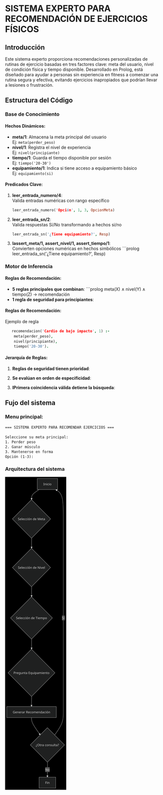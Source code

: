 # SISTEMA EXPERTO PARA RECOMENDACIÓN DE EJERCICIOS FÍSICOS

## Introducción
Este sistema experto proporciona recomendaciones personalizadas de rutinas de ejercicio basadas en tres factores clave: meta del usuario, nivel de condición física y tiempo disponible. Desarrollado en Prolog, está diseñado para ayudar a personas sin experiencia en fitness a comenzar una rutina segura y efectiva, evitando ejercicios inapropiados que podrían llevar a lesiones o frustración.

## Estructura del Código

### Base de Conocimiento
#### Hechos Dinámicos:
- **meta/1**: Almacena la meta principal del usuario  
  Ej: `meta(perder_peso)`  
- **nivel/1**: Registra el nivel de experiencia  
  Ej: `nivel(principiante)`  
- **tiempo/1**: Guarda el tiempo disponible por sesión  
  Ej: `tiempo('20-30')`  
- **equipamiento/1**: Indica si tiene acceso a equipamiento básico  
  Ej: `equipamiento(si)`

#### Predicados Clave:
1. **leer_entrada_numero/4**:  
   Valida entradas numéricas con rango específico  
   ```prolog
   leer_entrada_numero('Opción', 1, 3, OpcionMeta)
2. **leer_entrada_sn/2**:  
   Valida respuestas Sí/No transformando a hechos si/no  
   ```prolog
   leer_entrada_sn('¿Tiene equipamiento?', Resp)
3. **lassert_meta/1, assert_nivel/1, assert_tiempo/1**:  
    Convierten opciones numéricas en hechos simbólicos   ```prolog
   leer_entrada_sn('¿Tiene equipamiento?', Resp)
### Motor de Inferencia
#### Reglas de Recomendación:

*  **5 reglas principales que combinan**:     ```prolog
   meta(X) ∧ nivel(Y) ∧ tiempo(Z) → recomendación
*  **1 regla de seguridad para principiantes**:  
#### Reglas de Recomendación:
Ejemplo de regla
```prolog
   recomendacion('Cardio de bajo impacto', 1) :-
    meta(perder_peso),
    nivel(principiante),
    tiempo('20-30').
 ```

#### Jerarquía de Reglas:
1. **Reglas de seguridad tienen prioridad**:  

2. **Se evalúan en orden de especificidad**:  

3. **lPrimera coincidencia válida detiene la búsqueda**:  

## Fujo del sistema
### Menu principal:
 ~~~
=== SISTEMA EXPERTO PARA RECOMENDAR EJERCICIOS ===

Seleccione su meta principal:
1. Perder peso
2. Ganar músculo
3. Mantenerse en forma
Opción (1-3): 
 ~~~

### Arquitectura del sistema


![image info](./diagrama.png)
